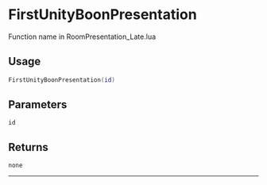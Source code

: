 # FirstUnityBoonPresentation
Function name in RoomPresentation_Late.lua
## Usage
```lua
FirstUnityBoonPresentation(id)
```
## Parameters
`id`
## Returns
`none`

---